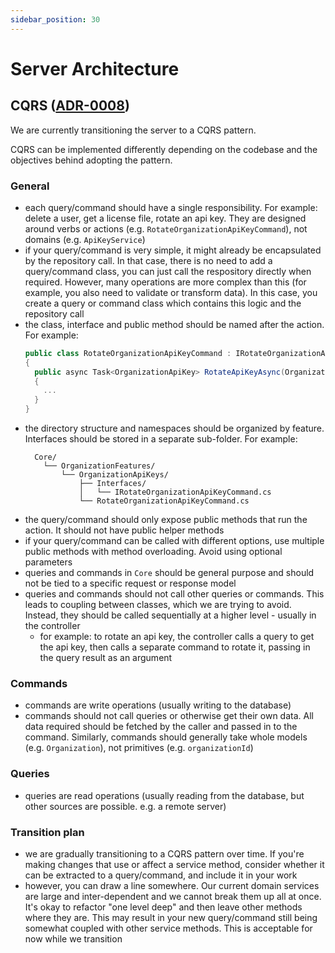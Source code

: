 ```yaml
---
sidebar_position: 30
---
```


# Server Architecture

## CQRS ([ADR-0008](../../adr/0008-server-CQRS-pattern))

We are currently transitioning the server to a CQRS pattern.

CQRS can be implemented differently depending on the codebase and the objectives behind adopting the
pattern.

### General

- each query/command should have a single responsibility. For example: delete a user, get a license
  file, rotate an api key. They are designed around verbs or actions (e.g.
  `RotateOrganizationApiKeyCommand`), not domains (e.g. `ApiKeyService`)
- if your query/command is very simple, it might already be encapsulated by the repository call. In
  that case, there is no need to add a query/command class, you can just call the respository
  directly when required. However, many operations are more complex than this (for example, you also
  need to validate or transform data). In this case, you create a query or command class which
  contains this logic and the repository call
- the class, interface and public method should be named after the action. For example:
  ```c#
  public class RotateOrganizationApiKeyCommand : IRotateOrganizationApiKeyCommand
  {
    public async Task<OrganizationApiKey> RotateApiKeyAsync(OrganizationApiKey organizationApiKey)
    {
      ...
    }
  }
  ```
- the directory structure and namespaces should be organized by feature. Interfaces should be stored
  in a separate sub-folder. For example:
  ```text
    Core/
      └── OrganizationFeatures/
          └── OrganizationApiKeys/
              ├── Interfaces/
              │   └── IRotateOrganizationApiKeyCommand.cs
              └── RotateOrganizationApiKeyCommand.cs
  ```
- the query/command should only expose public methods that run the action. It should not have public
  helper methods
- if your query/command can be called with different options, use multiple public methods with
  method overloading. Avoid using optional parameters
- queries and commands in `Core` should be general purpose and should not be tied to a specific
  request or response model
- queries and commands should not call other queries or commands. This leads to coupling between
  classes, which we are trying to avoid. Instead, they should be called sequentially at a higher
  level - usually in the controller
  - for example: to rotate an api key, the controller calls a query to get the api key, then calls a
    separate command to rotate it, passing in the query result as an argument

### Commands

- commands are write operations (usually writing to the database)
- commands should not call queries or otherwise get their own data. All data required should be
  fetched by the caller and passed in to the command. Similarly, commands should generally take
  whole models (e.g. `Organization`), not primitives (e.g. `organizationId`)

### Queries

- queries are read operations (usually reading from the database, but other sources are possible.
  e.g. a remote server)

### Transition plan

- we are gradually transitioning to a CQRS pattern over time. If you're making changes that use or
  affect a service method, consider whether it can be extracted to a query/command, and include it
  in your work
- however, you can draw a line somewhere. Our current domain services are large and inter-dependent
  and we cannot break them up all at once. It's okay to refactor "one level deep" and then leave
  other methods where they are. This may result in your new query/command still being somewhat
  coupled with other service methods. This is acceptable for now while we transition
